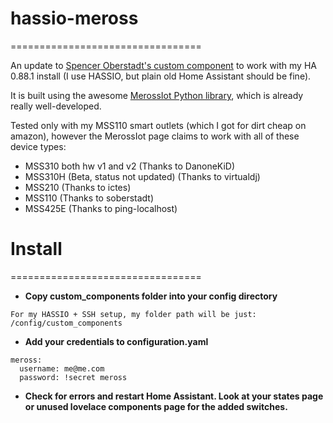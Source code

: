 # hassio-meross
=================================

An update to [Spencer Oberstadt's custom component](https://github.com/soberstadt/homeassistant-config/blob/master/custom_components/meross.py) to work with my HA 0.88.1 install (I use HASSIO, but plain old Home Assistant should be fine).

It is built using the awesome [MerossIot Python library](https://github.com/albertogeniola/MerossIot), which is already really well-developed.


Tested only with my MSS110 smart outlets (which I got for dirt cheap on amazon), however the MerossIot page claims to work with all of these device types:
- MSS310 both hw v1 and v2 (Thanks to DanoneKiD)
- MSS310H (Beta, status not updated) (Thanks to virtualdj)
- MSS210 (Thanks to ictes)
- MSS110 (Thanks to soberstadt)
- MSS425E (Thanks to ping-localhost)


# Install
=================================

- **Copy custom_components folder into your config directory**
```
For my HASSIO + SSH setup, my folder path will be just: /config/custom_components
```

- **Add your credentials to configuration.yaml**
```
meross:
  username: me@me.com
  password: !secret meross
```
- **Check for errors and restart Home Assistant. Look at your states page or unused lovelace components page for the added switches.**
